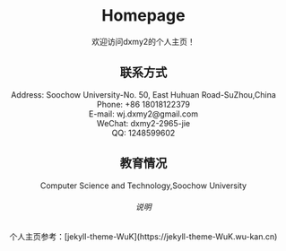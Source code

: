 # <center>Homepage</center>

<center>欢迎访问dxmy2的个人主页！</center>

## <center>联系方式</center>

<center>Address: Soochow University-No. 50, East Huhuan Road-SuZhou,China</center>

<center>Phone: +86 18018122379</center>

<center>E-mail: wj.dxmy2@gmail.com</center>

<center>WeChat: dxmy2-2965-jie</center>

<center>QQ: 1248599602</center>

## <center>教育情况</center>

<center>Computer Science and Technology,Soochow University</center>

###### <center>说明</center>

<center>个人主页参考：[jekyll-theme-WuK](https://jekyll-theme-WuK.wu-kan.cn)</center>
